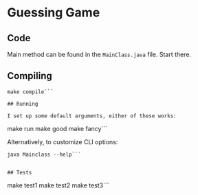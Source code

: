 # Guessing Game

## Code

Main method can be found in the `MainClass.java` file. Start there.

## Compiling

```
make compile```

## Running

I set up some default arguments, either of these works:
```
make run
make good
make fancy```

Alternatively, to customize CLI options:
```
java Mainclass --help```


## Tests

```
make test1
make test2
make test3```
